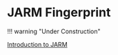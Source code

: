 # JARM Fingerprint

!!! warning "Under Construction"

[Introduction to JARM](https://engineering.salesforce.com/easily-identify-malicious-servers-on-the-internet-with-jarm-e095edac525a/)